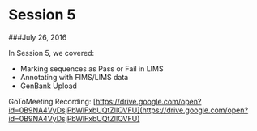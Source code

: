 # Session 5
###July 26, 2016

In Session 5, we covered:
* Marking sequences as Pass or Fail in LIMS
* Annotating with FIMS/LIMS data
* GenBank Upload

GoToMeeting Recording: [https://drive.google.com/open?id=0B9NA4VyDsjPbWlFxbUQtZllQVFU](https://drive.google.com/open?id=0B9NA4VyDsjPbWlFxbUQtZllQVFU)
